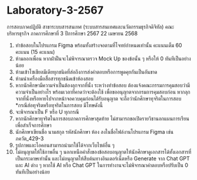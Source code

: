 # Laboratory-3-2567
การสอบภาคปฏิบัติ สาขาระบบสารสนเทศ (ระบบสารสนเทศและนวัตกรรมธุรกิจดิจิทัล) คณะบริหารธุรกิจ ภาคการศึกษาที่ 3 ปีการศึกษา 2567 22 เมษายน 2568


1.	ทำข้อสอบในโปรแกรม Figma พร้อมทั้งสร้างจอตามที่โจทย์กำหนดเท่านั้น คะแนนเต็ม 60 คะแนน (15 คะแนน) 
2.	ห้ามลอกเพื่อน หากฝ่าฝืนจะไม่พิจารณาตรวจ Mock Up ของข้อนั้น ๆ หรือให้ 0 ทันทีเป็นอย่างน้อย
3.	ห้ามเข้าโซเชียลมีเดียทุกชนิดที่ส่อถึงการส่งคำตอบหรือการพูดคุยกันเป็นอันขาด
4.	ห้ามนำเครื่องมือสื่อสารทุกชนิดเข้าห้องสอบ
5.	หากนักศึกษามีความจำเป็นต้องลุกจากที่นั่ง ระหว่างทำข้อสอบ ต้องแจ้งคณะกรรมการคุมสอบว่ามีความจำเป็นอย่างไร พร้อมเวลาที่คาดว่าจะต้องใช้ เพื่อขออนุญาตจากกรมการคุมสอบก่อน หากลุกจากที่นั่งหรือหายไปจากหน้าจอควบคุมก่อนได้รับอนุญาต จะถือว่านักศึกษาทุจริตในการสอบ
*กรณีส่อทุจริตหรือทุจริตในการสอบ มีโทษดังนี้
6.	จะพิจารณาเป็น F หรือ U ทุกกรณี 
7.	หากนักศึกษาทุจริตในการสอบภาคการศึกษาสุดท้าย ไม่สามารถขอเปิดรายวิชานอกแผนการเรียนเพื่อสำเร็จการศึกษา
8.	นักศึกษาเขียนชื่อ นามสกุล รหัสนักศึกษา ห้อง ลงในชื่อไฟล์งานโปรแกรม Figma เช่น ภควัต_429-3
9.	รูปภาพและไอคอนสามารถนำมาใช้ได้จากเว็บไซต์อื่น ๆ
10.	ไม่อนุญาตให้ใช้ภาพอื่น ๆ นอกเหนือคำสั่งของข้อสอบอนุญาตให้นักศึกษาดูเอกสารได้ทั้งเอกสารที่เป็นกระดาษเท่านั้น และไม่อนุญาตให้สืบค้นทางอินเตอร์เน็ตหรือ Generate จาก Chat GPT และ AI ต่าง ๆ หากใช้ AI หรือ Chat GPT ในการทำงานจะไม่พิจารณาคำตอบหรือปรับเป็น 0 ทันทีเป็นอย่างน้อย
